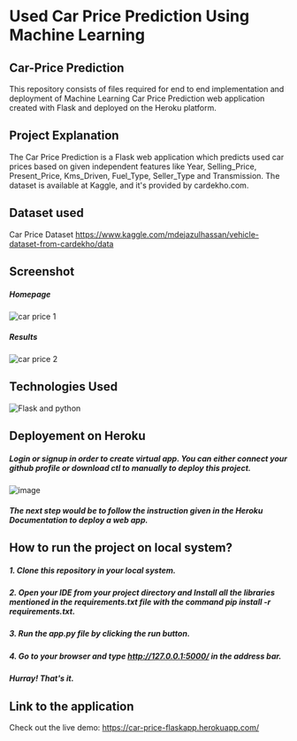 # Used Car Price Prediction Using Machine Learning
## Car-Price Prediction
This repository consists of files required for end to end implementation and deployment of Machine Learning Car Price Prediction web application created with Flask and deployed on the Heroku platform.

## Project Explanation
The Car Price Prediction is a Flask web application which predicts used car prices based on given independent features like Year, Selling_Price, Present_Price, Kms_Driven, Fuel_Type, Seller_Type and Transmission. The dataset is available at Kaggle, and it's provided by cardekho.com.

## Dataset used
Car Price Dataset https://www.kaggle.com/mdejazulhassan/vehicle-dataset-from-cardekho/data

## Screenshot
##### Homepage
![car price 1](https://user-images.githubusercontent.com/93968656/141478923-32d3b5bf-c4b7-406c-8d6e-c157596fd182.png)

##### Results

![car price 2](https://user-images.githubusercontent.com/93968656/141478949-9858a012-4c5e-4873-986a-099d07000c53.png)

## Technologies Used

![Flask and python](https://user-images.githubusercontent.com/93968656/141474681-ea61de53-c27e-4818-b0a8-379371f84da0.png)

## Deployement on Heroku

##### Login or signup in order to create virtual app. You can either connect your github profile or download ctl to manually to deploy this project.
![image](https://user-images.githubusercontent.com/93968656/141474123-3dc0d678-af4b-4527-92af-17d05a5d0481.png)

##### The next step would be to follow the instruction given in the Heroku Documentation to deploy a web app.

## How to run the project on local system?
##### 1. Clone this repository in your local system.
##### 2. Open your IDE from your project directory and Install all the libraries mentioned in the requirements.txt file with the command pip install -r requirements.txt.
##### 3. Run the app.py file by clicking the run button.
##### 4. Go to your browser and type http://127.0.0.1:5000/ in the address bar.
##### Hurray! That's it.


## Link to the application
Check out the live demo: https://car-price-flaskapp.herokuapp.com/
